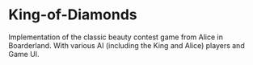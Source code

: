 # King-of-Diamonds
Implementation of the classic beauty contest game from Alice in Boarderland. With various AI (including the King and Alice) players and Game UI.
